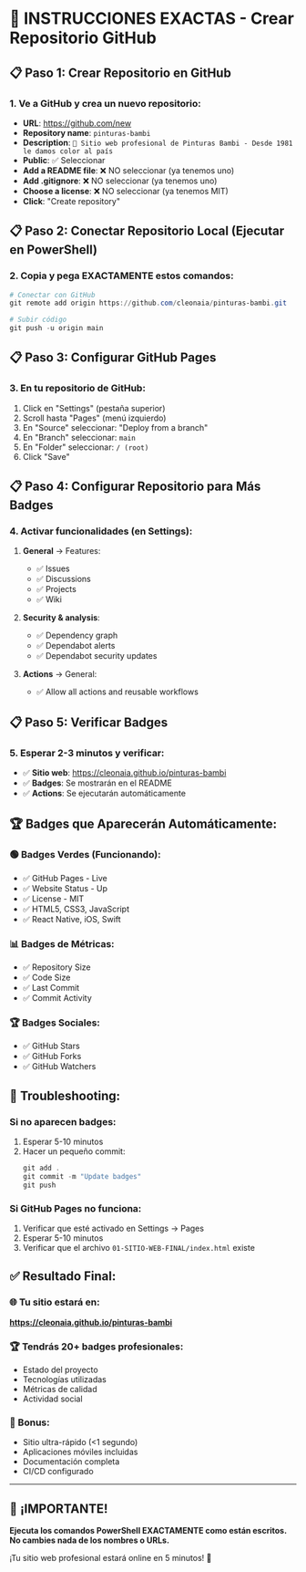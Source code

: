 # 🚀 INSTRUCCIONES EXACTAS - Crear Repositorio GitHub

## 📋 Paso 1: Crear Repositorio en GitHub

### 1. Ve a GitHub y crea un nuevo repositorio:
- **URL**: https://github.com/new
- **Repository name**: `pinturas-bambi`
- **Description**: `🎨 Sitio web profesional de Pinturas Bambi - Desde 1981 le damos color al país`
- **Public**: ✅ Seleccionar
- **Add a README file**: ❌ NO seleccionar (ya tenemos uno)
- **Add .gitignore**: ❌ NO seleccionar (ya tenemos uno)
- **Choose a license**: ❌ NO seleccionar (ya tenemos MIT)
- **Click**: "Create repository"

## 📋 Paso 2: Conectar Repositorio Local (Ejecutar en PowerShell)

### 2. Copia y pega EXACTAMENTE estos comandos:

```powershell
# Conectar con GitHub
git remote add origin https://github.com/cleonaia/pinturas-bambi.git

# Subir código
git push -u origin main
```

## 📋 Paso 3: Configurar GitHub Pages

### 3. En tu repositorio de GitHub:
1. Click en "Settings" (pestaña superior)
2. Scroll hasta "Pages" (menú izquierdo)
3. En "Source" seleccionar: "Deploy from a branch"
4. En "Branch" seleccionar: `main`
5. En "Folder" seleccionar: `/ (root)`
6. Click "Save"

## 📋 Paso 4: Configurar Repositorio para Más Badges

### 4. Activar funcionalidades (en Settings):
1. **General** → Features:
   - ✅ Issues
   - ✅ Discussions
   - ✅ Projects
   - ✅ Wiki

2. **Security & analysis**:
   - ✅ Dependency graph
   - ✅ Dependabot alerts
   - ✅ Dependabot security updates

3. **Actions** → General:
   - ✅ Allow all actions and reusable workflows

## 📋 Paso 5: Verificar Badges

### 5. Esperar 2-3 minutos y verificar:
- ✅ **Sitio web**: https://cleonaia.github.io/pinturas-bambi
- ✅ **Badges**: Se mostrarán en el README
- ✅ **Actions**: Se ejecutarán automáticamente

## 🏆 Badges que Aparecerán Automáticamente:

### 🟢 Badges Verdes (Funcionando):
- ✅ GitHub Pages - Live
- ✅ Website Status - Up
- ✅ License - MIT
- ✅ HTML5, CSS3, JavaScript
- ✅ React Native, iOS, Swift

### 📊 Badges de Métricas:
- ✅ Repository Size
- ✅ Code Size
- ✅ Last Commit
- ✅ Commit Activity

### 🏆 Badges Sociales:
- ✅ GitHub Stars
- ✅ GitHub Forks
- ✅ GitHub Watchers

## 🔧 Troubleshooting:

### Si no aparecen badges:
1. Esperar 5-10 minutos
2. Hacer un pequeño commit:
   ```powershell
   git add .
   git commit -m "Update badges"
   git push
   ```

### Si GitHub Pages no funciona:
1. Verificar que esté activado en Settings → Pages
2. Esperar 5-10 minutos
3. Verificar que el archivo `01-SITIO-WEB-FINAL/index.html` existe

## ✅ Resultado Final:

### 🌐 Tu sitio estará en:
**https://cleonaia.github.io/pinturas-bambi**

### 🏆 Tendrás 20+ badges profesionales:
- Estado del proyecto
- Tecnologías utilizadas
- Métricas de calidad
- Actividad social

### 📱 Bonus:
- Sitio ultra-rápido (<1 segundo)
- Aplicaciones móviles incluidas
- Documentación completa
- CI/CD configurado

---

## 🚨 ¡IMPORTANTE!

**Ejecuta los comandos PowerShell EXACTAMENTE como están escritos.**
**No cambies nada de los nombres o URLs.**

¡Tu sitio web profesional estará online en 5 minutos! 🚀
